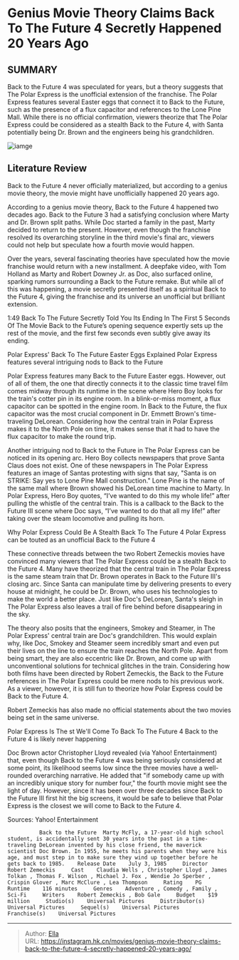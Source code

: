# Genius Movie Theory Claims Back To The Future 4 Secretly Happened 20 Years Ago


## SUMMARY 



  Back to the Future 4 was speculated for years, but a theory suggests that The Polar Express is the unofficial extension of the franchise.   The Polar Express features several Easter eggs that connect it to Back to the Future, such as the presence of a flux capacitor and references to the Lone Pine Mall.   While there is no official confirmation, viewers theorize that The Polar Express could be considered as a stealth Back to the Future 4, with Santa potentially being Dr. Brown and the engineers being his grandchildren.  

![iamge](https://static1.srcdn.com/wordpress/wp-content/uploads/2024/01/back-to-the-future-4-polar-express-theory.jpg)

## Literature Review

Back to the Future 4 never officially materialized, but according to a genius movie theory, the movie might have unofficially happened 20 years ago.




According to a genius movie theory, Back to the Future 4 happened two decades ago. Back to the Future 3 had a satisfying conclusion where Marty and Dr. Brown split paths. While Doc started a family in the past, Marty decided to return to the present. However, even though the franchise resolved its overarching storyline in the third movie&#39;s final arc, viewers could not help but speculate how a fourth movie would happen.




Over the years, several fascinating theories have speculated how the movie franchise would return with a new installment. A deepfake video, with Tom Holland as Marty and Robert Downey Jr. as Doc, also surfaced online, sparking rumors surrounding a Back to the Future remake. But while all of this was happening, a movie secretly presented itself as a spiritual Back to the Future 4, giving the franchise and its universe an unofficial but brilliant extension.

  1:49                       Back To The Future Secretly Told You Its Ending In The First 5 Seconds Of The Movie   Back to the Future’s opening sequence expertly sets up the rest of the movie, and the first few seconds even subtly give away its ending.   


 Polar Express&#39; Back To The Future Easter Eggs Explained 
Polar Express features several intriguing nods to Back to the Future
         

Polar Express features many Back to the Future Easter eggs. However, out of all of them, the one that directly connects it to the classic time travel film comes midway through its runtime in the scene where Hero Boy looks for the train&#39;s cotter pin in its engine room. In a blink-or-miss moment, a flux capacitor can be spotted in the engine room. In Back to the Future, the flux capacitor was the most crucial component in Dr. Emmett Brown&#39;s time-traveling DeLorean. Considering how the central train in Polar Express makes it to the North Pole on time, it makes sense that it had to have the flux capacitor to make the round trip.




Another intriguing nod to Back to the Future in The Polar Express can be noticed in its opening arc. Hero Boy collects newspapers that prove Santa Claus does not exist. One of these newspapers in The Polar Express features an image of Santas protesting with signs that say, &#34;Santa is on STRIKE: Say yes to Lone Pine Mall construction.&#34; Lone Pine is the name of the same mall where Brown showed his DeLorean time machine to Marty. In Polar Express, Hero Boy quotes, “I’ve wanted to do this my whole life!” after pulling the whistle of the central train. This is a callback to the Back to the Future III scene where Doc says, “I’ve wanted to do that all my life!” after taking over the steam locomotive and pulling its horn.



 Why Polar Express Could Be A Stealth Back To The Future 4 
Polar Express can be touted as an unofficial Back to the Future 4
         




These connective threads between the two Robert Zemeckis movies have convinced many viewers that The Polar Express could be a stealth Back to the Future 4. Many have theorized that the central train in The Polar Express is the same steam train that Dr. Brown operates in Back to the Future III&#39;s closing arc. Since Santa can manipulate time by delivering presents to every house at midnight, he could be Dr. Brown, who uses his technologies to make the world a better place. Just like Doc&#39;s DeLorean, Santa&#39;s sleigh in The Polar Express also leaves a trail of fire behind before disappearing in the sky.

The theory also posits that the engineers, Smokey and Steamer, in The Polar Express&#39; central train are Doc&#39;s grandchildren. This would explain why, like Doc, Smokey and Steamer seem incredibly smart and even put their lives on the line to ensure the train reaches the North Pole. Apart from being smart, they are also eccentric like Dr. Brown, and come up with unconventional solutions for technical glitches in the train. Considering how both films have been directed by Robert Zemeckis, the Back to the Future references in The Polar Express could be mere nods to his previous work. As a viewer, however, it is still fun to theorize how Polar Express could be Back to the Future 4.






Robert Zemeckis has also made no official statements about the two movies being set in the same universe.






 Polar Express Is The  st We&#39;ll Come To Back To The Future 4 
Back to the Future 4 is likely never happening
          

Doc Brown actor Christopher Lloyd revealed (via Yahoo! Entertainment) that, even though Back to the Future 4 was being seriously considered at some point, its likelihood seems low since the three movies have a well-rounded overarching narrative. He added that &#34;if somebody came up with an incredibly unique story for number four,&#34; the fourth movie might see the light of day. However, since it has been over three decades since Back to the Future III first hit the big screens, it would be safe to believe that Polar Express is the closest we will come to Back to the Future 4.




Sources: Yahoo! Entertainment

              Back to the Future  Marty McFly, a 17-year-old high school student, is accidentally sent 30 years into the past in a time-traveling DeLorean invented by his close friend, the maverick scientist Doc Brown. In 1955, he meets his parents when they were his age, and must step in to make sure they wind up together before he gets back to 1985.    Release Date    July 3, 1985     Director    Robert Zemeckis     Cast    Claudia Wells , Christopher Lloyd , James Tolkan , Thomas F. Wilson , Michael J. Fox , Wendie Jo Sperber , Crispin Glover , Marc McClure , Lea Thompson     Rating    PG     Runtime    116 minutes     Genres    Adventure , Comedy , Family , Sci-Fi     Writers    Robert Zemeckis , Bob Gale     Budget    $19 million     Studio(s)    Universal Pictures     Distributor(s)    Universal Pictures     Sequel(s)    Universal Pictures     Franchise(s)    Universal Pictures      


---

> Author: [Ella](https://instagram.hk.cn/)  
> URL: https://instagram.hk.cn/movies/genius-movie-theory-claims-back-to-the-future-4-secretly-happened-20-years-ago/  

